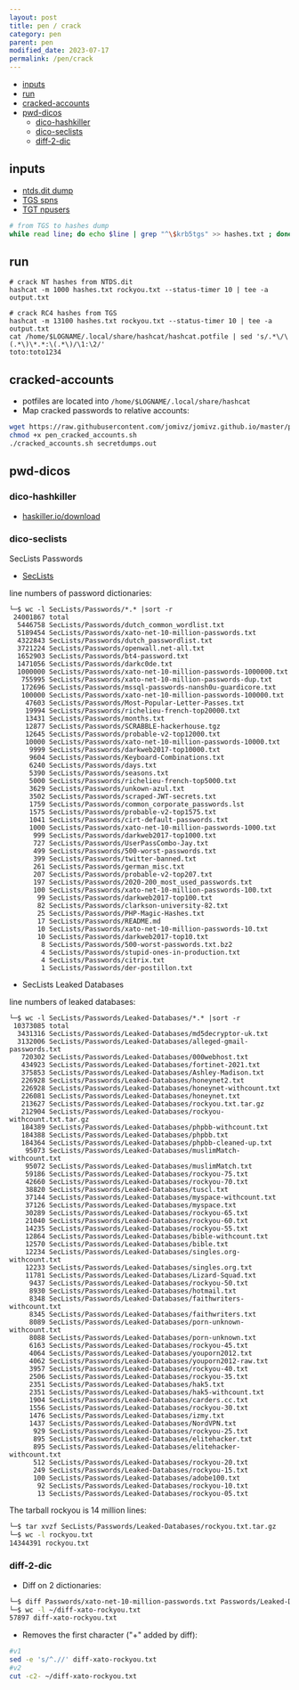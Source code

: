 ```yaml
---
layout: post
title: pen / crack
category: pen
parent: pen
modified_date: 2023-07-17
permalink: /pen/crack
---
```


<!-- vscode-markdown-toc -->
* [inputs](#inputs)
* [run](#run)
* [cracked-accounts](#cracked-accounts)
* [pwd-dicos](#pwd-dicos)
	* [dico-hashkiller](#dico-hashkiller)
	* [dico-seclists](#dico-seclists)
	* [diff-2-dic](#diff-2-dic)

<!-- vscode-markdown-toc-config
	numbering=false
	autoSave=true
	/vscode-markdown-toc-config -->
<!-- /vscode-markdown-toc -->

## <a name='inputs'></a>inputs

* [ntds.dit dump]()
* [TGS spns](/pen/ad/discov#shoot-spns)
* [TGT npusers](/pen/ad/discov#shoot-npusers)

```sh
# from TGS to hashes dump
while read line; do echo $line | grep "^\$krb5tgs" >> hashes.txt ; done < tgs.txt
```

## <a name='run'></a>run

```
# crack NT hashes from NTDS.dit
hashcat -m 1000 hashes.txt rockyou.txt --status-timer 10 | tee -a output.txt

# crack RC4 hashes from TGS
hashcat -m 13100 hashes.txt rockyou.txt --status-timer 10 | tee -a output.txt
cat /home/$LOGNAME/.local/share/hashcat/hashcat.potfile | sed 's/.*\/\(.*\)\*.*:\(.*\)/\1:\2/'
toto:toto1234
```

## <a name='cracked-accounts'></a>cracked-accounts

* potfiles are located into ```/home/$LOGNAME/.local/share/hashcat```
* Map cracked passwords to relative accounts:

```sh
wget https://raw.githubusercontent.com/jomivz/jomivz.github.io/master/playbook/pen_cracked_accounts.sh
chmod +x pen_cracked_accounts.sh
./cracked_accounts.sh secretdumps.out 
```

## <a name='pwd-dicos'></a>pwd-dicos

### <a name='dico-hashkiller'></a>dico-hashkiller

* [haskiller.io/download](https://hashkiller.io/download)

### <a name='dico-seclists'></a>dico-seclists

SecLists Passwords

* [SecLists](https://github.com/danielmiessler/SecLists)

line numbers of password dictionaries:
```
└─$ wc -l SecLists/Passwords/*.* |sort -r
 24001867 total
  5446758 SecLists/Passwords/dutch_common_wordlist.txt
  5189454 SecLists/Passwords/xato-net-10-million-passwords.txt
  4322843 SecLists/Passwords/dutch_passwordlist.txt
  3721224 SecLists/Passwords/openwall.net-all.txt
  1652903 SecLists/Passwords/bt4-password.txt
  1471056 SecLists/Passwords/darkc0de.txt
  1000000 SecLists/Passwords/xato-net-10-million-passwords-1000000.txt
   755995 SecLists/Passwords/xato-net-10-million-passwords-dup.txt
   172696 SecLists/Passwords/mssql-passwords-nansh0u-guardicore.txt
   100000 SecLists/Passwords/xato-net-10-million-passwords-100000.txt
    47603 SecLists/Passwords/Most-Popular-Letter-Passes.txt
    19994 SecLists/Passwords/richelieu-french-top20000.txt
    13431 SecLists/Passwords/months.txt
    12877 SecLists/Passwords/SCRABBLE-hackerhouse.tgz
    12645 SecLists/Passwords/probable-v2-top12000.txt
    10000 SecLists/Passwords/xato-net-10-million-passwords-10000.txt
     9999 SecLists/Passwords/darkweb2017-top10000.txt
     9604 SecLists/Passwords/Keyboard-Combinations.txt
     6240 SecLists/Passwords/days.txt
     5390 SecLists/Passwords/seasons.txt
     5000 SecLists/Passwords/richelieu-french-top5000.txt
     3629 SecLists/Passwords/unkown-azul.txt
     3502 SecLists/Passwords/scraped-JWT-secrets.txt
     1759 SecLists/Passwords/common_corporate_passwords.lst
     1575 SecLists/Passwords/probable-v2-top1575.txt
     1041 SecLists/Passwords/cirt-default-passwords.txt
     1000 SecLists/Passwords/xato-net-10-million-passwords-1000.txt
      999 SecLists/Passwords/darkweb2017-top1000.txt
      727 SecLists/Passwords/UserPassCombo-Jay.txt
      499 SecLists/Passwords/500-worst-passwords.txt
      399 SecLists/Passwords/twitter-banned.txt
      261 SecLists/Passwords/german_misc.txt
      207 SecLists/Passwords/probable-v2-top207.txt
      197 SecLists/Passwords/2020-200_most_used_passwords.txt
      100 SecLists/Passwords/xato-net-10-million-passwords-100.txt
       99 SecLists/Passwords/darkweb2017-top100.txt
       82 SecLists/Passwords/clarkson-university-82.txt
       25 SecLists/Passwords/PHP-Magic-Hashes.txt
       17 SecLists/Passwords/README.md
       10 SecLists/Passwords/xato-net-10-million-passwords-10.txt
       10 SecLists/Passwords/darkweb2017-top10.txt
        8 SecLists/Passwords/500-worst-passwords.txt.bz2
        4 SecLists/Passwords/stupid-ones-in-production.txt
        4 SecLists/Passwords/citrix.txt
        1 SecLists/Passwords/der-postillon.txt
```

* SecLists Leaked Databases

line numbers of leaked databases:
```
└─$ wc -l SecLists/Passwords/Leaked-Databases/*.* |sort -r
 10373085 total
  3431316 SecLists/Passwords/Leaked-Databases/md5decryptor-uk.txt
  3132006 SecLists/Passwords/Leaked-Databases/alleged-gmail-passwords.txt
   720302 SecLists/Passwords/Leaked-Databases/000webhost.txt
   434923 SecLists/Passwords/Leaked-Databases/fortinet-2021.txt
   375853 SecLists/Passwords/Leaked-Databases/Ashley-Madison.txt
   226928 SecLists/Passwords/Leaked-Databases/honeynet2.txt
   226928 SecLists/Passwords/Leaked-Databases/honeynet-withcount.txt
   226081 SecLists/Passwords/Leaked-Databases/honeynet.txt
   213627 SecLists/Passwords/Leaked-Databases/rockyou.txt.tar.gz
   212904 SecLists/Passwords/Leaked-Databases/rockyou-withcount.txt.tar.gz
   184389 SecLists/Passwords/Leaked-Databases/phpbb-withcount.txt
   184388 SecLists/Passwords/Leaked-Databases/phpbb.txt
   184364 SecLists/Passwords/Leaked-Databases/phpbb-cleaned-up.txt
    95073 SecLists/Passwords/Leaked-Databases/muslimMatch-withcount.txt
    95072 SecLists/Passwords/Leaked-Databases/muslimMatch.txt
    59186 SecLists/Passwords/Leaked-Databases/rockyou-75.txt
    42660 SecLists/Passwords/Leaked-Databases/rockyou-70.txt
    38820 SecLists/Passwords/Leaked-Databases/tuscl.txt
    37144 SecLists/Passwords/Leaked-Databases/myspace-withcount.txt
    37126 SecLists/Passwords/Leaked-Databases/myspace.txt
    30289 SecLists/Passwords/Leaked-Databases/rockyou-65.txt
    21040 SecLists/Passwords/Leaked-Databases/rockyou-60.txt
    14235 SecLists/Passwords/Leaked-Databases/rockyou-55.txt
    12864 SecLists/Passwords/Leaked-Databases/bible-withcount.txt
    12570 SecLists/Passwords/Leaked-Databases/bible.txt
    12234 SecLists/Passwords/Leaked-Databases/singles.org-withcount.txt
    12233 SecLists/Passwords/Leaked-Databases/singles.org.txt
    11781 SecLists/Passwords/Leaked-Databases/Lizard-Squad.txt
     9437 SecLists/Passwords/Leaked-Databases/rockyou-50.txt
     8930 SecLists/Passwords/Leaked-Databases/hotmail.txt
     8348 SecLists/Passwords/Leaked-Databases/faithwriters-withcount.txt
     8345 SecLists/Passwords/Leaked-Databases/faithwriters.txt
     8089 SecLists/Passwords/Leaked-Databases/porn-unknown-withcount.txt
     8088 SecLists/Passwords/Leaked-Databases/porn-unknown.txt
     6163 SecLists/Passwords/Leaked-Databases/rockyou-45.txt
     4064 SecLists/Passwords/Leaked-Databases/youporn2012.txt
     4062 SecLists/Passwords/Leaked-Databases/youporn2012-raw.txt
     3957 SecLists/Passwords/Leaked-Databases/rockyou-40.txt
     2506 SecLists/Passwords/Leaked-Databases/rockyou-35.txt
     2351 SecLists/Passwords/Leaked-Databases/hak5.txt
     2351 SecLists/Passwords/Leaked-Databases/hak5-withcount.txt
     1904 SecLists/Passwords/Leaked-Databases/carders.cc.txt
     1556 SecLists/Passwords/Leaked-Databases/rockyou-30.txt
     1476 SecLists/Passwords/Leaked-Databases/izmy.txt
     1437 SecLists/Passwords/Leaked-Databases/NordVPN.txt
      929 SecLists/Passwords/Leaked-Databases/rockyou-25.txt
      895 SecLists/Passwords/Leaked-Databases/elitehacker.txt
      895 SecLists/Passwords/Leaked-Databases/elitehacker-withcount.txt
      512 SecLists/Passwords/Leaked-Databases/rockyou-20.txt
      249 SecLists/Passwords/Leaked-Databases/rockyou-15.txt
      100 SecLists/Passwords/Leaked-Databases/adobe100.txt
       92 SecLists/Passwords/Leaked-Databases/rockyou-10.txt
       13 SecLists/Passwords/Leaked-Databases/rockyou-05.txt
```

The tarball rockyou is 14 million lines:

```sh
└─$ tar xvzf SecLists/Passwords/Leaked-Databases/rockyou.txt.tar.gz
└─$ wc -l rockyou.txt
14344391 rockyou.txt
```

### <a name='diff-2-dic'></a>diff-2-dic

* Diff on 2 dictionaries:

```sh
└─$ diff Passwords/xato-net-10-million-passwords.txt Passwords/Leaked-Databases/rockyou-75.txt -u | grep "^+" > ~/diff-xato-rockyou.txt
└─$ wc -l ~/diff-xato-rockyou.txt
57897 diff-xato-rockyou.txt
```

* Removes the first character ("+" added by diff):

```sh
#v1
sed -e 's/^.//' diff-xato-rockyou.txt
#v2
cut -c2- ~/diff-xato-rockyou.txt
```
